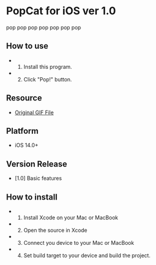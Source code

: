 # PopCat for iOS ver 1.0
pop pop pop pop pop pop pop

## How to use
 - 1. Install this program.
 - 2. Click "Pop!" button.

## Resource
 - [Original GIF File](https://emoji.gg/emoji/9850_pop_pop_cat)

## Platform
 - iOS 14.0+

 ## Version Release
 - [1.0] Basic features

## How to install
 - 1. Install Xcode on your Mac or MacBook
 - 2. Open the source in Xcode
 - 3. Connect you device to your Mac or MacBook
 - 4. Set build target to your device and build the project.
